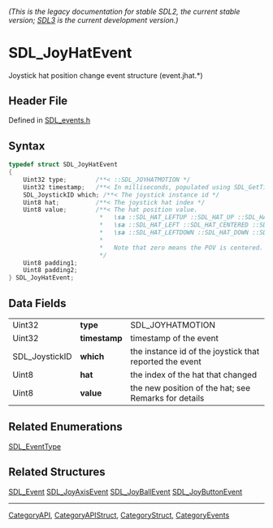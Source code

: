 ###### (This is the legacy documentation for stable SDL2, the current stable version; [SDL3](https://wiki.libsdl.org/SDL3/) is the current development version.)
# SDL_JoyHatEvent

Joystick hat position change event structure (event.jhat.*)

## Header File

Defined in [SDL_events.h](https://github.com/libsdl-org/SDL/blob/SDL2/include/SDL_events.h)

## Syntax

```c
typedef struct SDL_JoyHatEvent
{
    Uint32 type;        /**< ::SDL_JOYHATMOTION */
    Uint32 timestamp;   /**< In milliseconds, populated using SDL_GetTicks() */
    SDL_JoystickID which; /**< The joystick instance id */
    Uint8 hat;          /**< The joystick hat index */
    Uint8 value;        /**< The hat position value.
                         *   \sa ::SDL_HAT_LEFTUP ::SDL_HAT_UP ::SDL_HAT_RIGHTUP
                         *   \sa ::SDL_HAT_LEFT ::SDL_HAT_CENTERED ::SDL_HAT_RIGHT
                         *   \sa ::SDL_HAT_LEFTDOWN ::SDL_HAT_DOWN ::SDL_HAT_RIGHTDOWN
                         *
                         *   Note that zero means the POV is centered.
                         */
    Uint8 padding1;
    Uint8 padding2;
} SDL_JoyHatEvent;
```

## Data Fields

|                |               |                                                         |
| -------------- | ------------- | ------------------------------------------------------- |
| Uint32         | **type**      | SDL_JOYHATMOTION                                        |
| Uint32         | **timestamp** | timestamp of the event                                  |
| SDL_JoystickID | **which**     | the instance id of the joystick that reported the event |
| Uint8          | **hat**       | the index of the hat that changed                       |
| Uint8          | **value**     | the new position of the hat; see Remarks for details    |

## Related Enumerations

[SDL_EventType](SDL_EventType)

## Related Structures

[SDL_Event](SDL_Event)
[SDL_JoyAxisEvent](SDL_JoyAxisEvent)
[SDL_JoyBallEvent](SDL_JoyBallEvent)
[SDL_JoyButtonEvent](SDL_JoyButtonEvent)

----
[CategoryAPI](CategoryAPI), [CategoryAPIStruct](CategoryAPIStruct), [CategoryStruct](CategoryStruct), [CategoryEvents](CategoryEvents)


